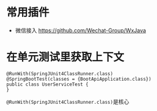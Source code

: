 # 常用插件

- 微信接入 https://github.com/Wechat-Group/WxJava

# 在单元测试里获取上下文

```
@RunWith(SpringJUnit4ClassRunner.class)
@SpringBootTest(classes = {BootApiApplication.class})
public class UserServiceTest {
}
```

`@RunWith(SpringJUnit4ClassRunner.class)`是核心
